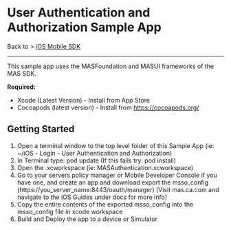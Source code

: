 # User Authentication and Authorization Sample App
Back to > [iOS Mobile SDK](https://github.com/CAAPIM/iOS-MAS-SDK)
<hr/>
This sample app uses the MASFoundation and MASUI frameworks of the MAS SDK.

**Required:**
* Xcode (Latest Version) - Install from App Store
* Cocoapods (latest version) - Install from https://cocoapods.org/

## Getting Started
1. Open a terminal window to the top level folder of this Sample App (ie: ~/iOS - Login - User Authentication and Authorization)
2. In Terminal type: pod update    (If this fails try: pod install)
3. Open the .xcworkspace (ie: MASAuthentication.xcworkspace)
4. Go to your servers policy manager or Mobile Developer Console if you have one, and create an app and download export the msso_config (https://you_server_name:8443/oauth/manager) [Visit mas.ca.com and navigate to the iOS Guides under docs for more info]
5. Copy the entire contents of the exported msso_config into the msso_config file in xcode workspace
6. Build and Deploy the app to a device or Simulator
